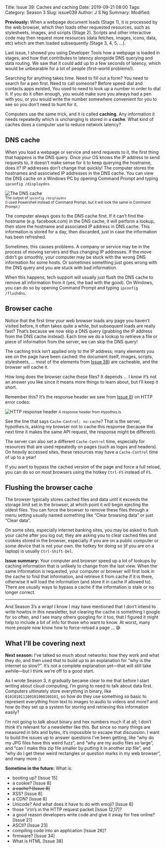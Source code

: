 Title: Issue 39: Caches and caching
Date: 2019-09-21 08:00
Tags: 
Category: Season 3
Slug: issue039
Author: J S Ng
Summary: 
Modified: 

**Previously:** When a webpage document loads (Stage 1), it is processed by the web browser, which then
loads other requested resources, such as stylesheets, images, and scripts (Stage 2). Scripts and other interactive code may then request more resources (data fetches, images, icons, data, etc) which are then loaded subsequently (Stage 3, 4, 5, …).

Last issue, I showed you using Developer Tools how a webpage is loaded in stages, and how that contributes to latency alongside DNS querying and data routing. We saw that it could add up to a few seconds of latency, which would be unbearable for a lot of people (first-world problems!).

Searching for anything takes time. Need to fill out a form? You need to search for a pen first. Need to call someone? Before speed dial and contacts apps existed, You used to need to look up a number in order to dial it. If you do it often enough, you would make sure you always had a pen with you, or you would write the number somewhere convenient for you to see so you don’t need to hunt for it.

Computers use the same trick, and it is called **caching**. Any information it needs repeatedly which is unchanging is stored in a **cache**. What kind of caches does a computer use to reduce network latency?

## DNS cache

When you load a webpage or service and send requests to it, the first thing that happens is the DNS query. Once your OS knows the IP address to send requests to, it doesn’t make sense for it to keep querying the hostname, does it? IP addresses don’t change that quickly! The computer stores the hostnames and associated IP addresses in the DNS cache. You can view the DNS cache on a Windows PC by opening Command Prompt and typing `ipconfig /displaydns`.


![The DNS cache](https://github.com/ngjunsiang/laymansguide/blob/release/season3/issue039/issue039_01.jpg?raw=true)<br />
<small>The output of `ipconfig /displaydns`<br />
(I used Powershell instead of Command Prompt,
but it will look the same in Command Prompt.)</small>


The computer always goes to the DNS cache first. If it can’t find the hostname (e.g. facebook.com) in the DNS cache, it will perform a lookup, then store the hostname and associated IP address in DNS cache. This information is stored for a day, then discarded, just in case the information has been refreshed.

Sometimes, this causes problems. A company or service may be in the process of moving servers and thus changing IP addresses. If the move didn’t go smoothly, your computer may be stuck with the wrong DNS information for some hosts. Or sometimes something just goes wrong with the DNS query and you are stuck with bad information.

When this happens, tech support will usually just flush the DNS cache to remove all information from it (yes, the bad with the good). On Windows, you can do so by opening Command Prompt and typing `ipconfig /flushdns`.

## Browser cache

Notice that the first time your web browser loads any page you haven’t visited before, it often takes quite a while, but subsequent loads are really fast? That’s because we now skip a DNS query (grabbing the IP address from the DNS cache instead). Each time we do a lookup to retrieve a file or piece of information from the server, we can skip the DNS query!

The caching trick isn’t applied only to the IP address; many elements you see on the page have been cached: the document itself, images, scripts, stylesheets, … most of the elements from [Issue 38]({filename}/season3/issue038/issue038.md)) are cacheable, and the browser will cache it.

How long does the browser cache these files? It depends ... I know it’s not an answer you like since it means more things to learn about, but I’ll keep it short.

Remember this? It’s the response header we saw from [Issue 8]({filename}/season1/issue008/issue008.md)) on HTTP error codes:


![HTTP response header]({attach}/season1/issue008/issue008_01.png)
<small>A response header from Hypothes.is</small>


See the line that says `Cache-Control: no-cache`? That is the server, hypothes.is, asking my browser not to cache this response (because the next time it makes the same API request, the response might be different).

The server can also set a different `Cache-Control` time, especially for resources that are used repeatedly on pages (such as logos and headers). On heavily accessed sites, these resources may have a `Cache-Control` time of up to a year!

If you want to bypass the cached version of the page and force a full reload, you can do so on most browsers using the hotkey `Ctrl-F5` instead of `F5`.

## Flushing the browser cache

The browser typically stores cached files and data until it exceeds the storage limit set in the browser, at which point it will begin ejecting the oldest files. You can force the browser to remove these files through a menu setting usually named something like “Clear browsing data” or just “Clear data”.

On some sites, especially internet banking sites, you may be asked to flush your cache after you log out; they are asking you to clear cached files and cookies stored in the browser, especially if you are on a public computer or some device that is not your own. the hotkey for doing so (if you are on a laptop) is usually `Ctrl-Shift-Del`.

**Issue summary:** Your computer and browser speed up a lot of lookups by caching information that is unlikely to change from the last view. When the same information is requested, your computer or browser will first look in the cache to find that information, and retrieve it from cache if it is there, otherwise it will load the information (and store it in cache if allowed to). There are usually ways to bypass a cache if the information is stale or no longer correct.

-----

And Season 3’s a wrap! I know I may have mentioned that I don’t intend to write howtos in this newsletter, but clearing the cache is something I google for so often, and I see many others googling for it too, that I figured it might help to include a bit of info for those who want to know. At worst, many more people now know how to force-reload a page … 😅

## What I’ll be covering next

**Next season:** I’ve talked so much about networks: how they work and what they do, and then used that to build up to an explanation for “why is the internet so slow?”. It’s not a complete explanation yet—that will still take awhile—but I think we’re off to a good start.

As I wrote Season 3, it gradually became clear to me that before I start writing about cloud computing, I’m going to need to talk about data first. Computers ultimately store everything in binary, like `010101011100101000100101`, so how do they use something so basic to represent everything from text to images to audio to videos and more? and how do they set up a system for storing and retrieving this information easily?

I’m not going to talk about binary and hex numbers much if at all; I don’t think it’s relevant for a newsletter like this. But since so many things are measured in bits and bytes, it’s impossible to escape that discussion. I want to build the issues up to answer questions I’ve been getting, like “why do my JPG files have this weird fuzz”, and “why are my audio files so large”, and “can I make this zip file smaller by putting it in another zip file”, and “why do I get these weird rectangles or question marks in my web browser”, and many more :)

**Sometime in the future:** What is:

- booting up? [Issue 15]
- a cookie? [Issue 8]
- ~~a cache? [Issue 8]~~
- XSS? [Issue 8]
- a CDN? [Issue 8]
- Unicode? And what does it have to do with emoji? [Issue 8]
- those '\r\n’s in the HTTP request packet [Issue 12,17]?
- a good reason developers write code and give it away for free online? [Issue 21]
- ASCII? [Issue 23]
- compiling code into an application [Issue 26]?
- firmware? [Issue 34]
- What is HTML [Issue 38]
